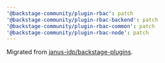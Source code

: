 ```yaml
---
'@backstage-community/plugin-rbac': patch
'@backstage-community/plugin-rbac-backend': patch
'@backstage-community/plugin-rbac-common': patch
'@backstage-community/plugin-rbac-node': patch
---
```


Migrated from [janus-idp/backstage-plugins](https://github.com/janus-idp/backstage-plugins).
